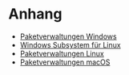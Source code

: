 # Anhang

- [Paketverwaltungen Windows](./ZZ_Paketverwaltungen_Windows.md)
- [Windows Subsystem für Linux](./ZZ_Windows_Subsystem_for_Linux.md)
- [Paketverwaltungen Linux](./ZZ_Paketverwaltungen_Linux.md)
- [Paketverwaltungen macOS](./ZZ_Paketverwaltungen_macOS.md)
